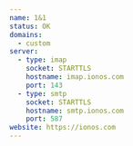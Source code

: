 ```yaml
---
name: 1&1
status: OK
domains:
  - custom
server:
  - type: imap
    socket: STARTTLS
    hostname: imap.ionos.com
    port: 143
  - type: smtp
    socket: STARTTLS
    hostname: smtp.ionos.com
    port: 587
website: https://ionos.com
---
```


